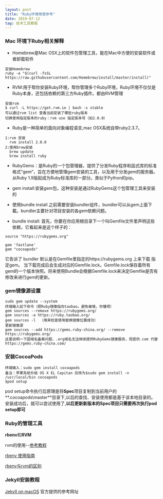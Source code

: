 ```yaml
---
layout: post
title: "Ruby环境常使参考"
date: 2019-07-12   
tag: 技术工具教程
---
```


### Mac 环境下Ruby相关解释

* Homebrew是Mac OSX上的软件包管理工具，能在Mac中方便的安装软件或者卸载软件

```
安装Homebrew
ruby -e "$(curl -fsSL https://raw.githubusercontent.com/Homebrew/install/master/install)"
```

- RVM:用于帮你安装Ruby环境，帮你管理多个Ruby环境，Ruby环境不仅仅是Ruby本身，还包括依赖的第三方Ruby插件。都由RVM管理

```
安装rvm
$ curl -L https://get.rvm.io | bash -s stable
可以通过rvm list 查看当前安装了哪些ruby版本
切换使用指定版本的ruby：rvm use 指定版本号（如2.0.0）
```

- Ruby是一种简单的面向对象编程语言,mac OSX系统自带ruby2.3.7。

```
1:rvm 安装
  rvm install 2.0.0
2:使用brew安装
  brew update
  brew install ruby
```

- RubyGems：是Ruby的一个包管理器，提供了分发Ruby程序和函式库的标准格式“gem”，旨在方便地管理gem安装的工具，以及用于分发gem的服务器。从Ruby 1.9版起成为Ruby标准库的一部分。类似于Python的pip。

- gem install:安装gem包，这种安装是通过RubyGems这个包管理工具来安装的

- 使用bundle install 之前需要安装bundler组件，bundler可以从gem上面下載。bundler主要针对项目安装的各gem依赖问题。

- bundle install: 
  首先，你要在你应用根目录下一个叫Gemfile文件里声明这些依赖，它看起来是这个样子的：

```
source "https://rubygems.org"

gem 'fastlane'
gem "cocoapods"
```

它告诉了 bundler 默认是在Gemfile里指定的https://rubygems.org 上来下载 指定gem。 当下载完成后会生成对应的Gemfile.lock。Gemfile.lock保存着所有gem的一个版本快照。将来使用Bundle会根据Gemfile.lock来决定Gemfile是否有修改来进行gem的更新。

### gem镜像源设置

```
sudo gem update --system
终端输入如下命令（把Ruby镜像指向taobao，避免被墙，你懂得）
gem sources --remove https://rubygems.org/ 
gem sources -a https://ruby.taobao.org/ 
gem sources -l  （用来检查使用替换镜像位置成功）
更新镜像源
gem sources --add https://gems.ruby-china.org/ --remove https://rubygems.org/
这里说明一下因域名备案问题，.org域名无法继续提供RubyGems镜像服务，现提供.com 代替
https://gems.ruby-china.com/
```

### 安装CocoaPods

```
终端输入：sudo gem install cocoapods 
备注：苹果系统升级 OS X EL Capitan 后改为$sudo gem install -n /usr/local/bin cocoapods
$pod setup
```

pod setup命令执行后原理是将**Spec**项目复制到当前用户的**.cocoapods\master**目录下,以后的查找、安装使用都是基于该本地目录的。安装成功后，就可以尝试使用了,**以后更新新版本的Spec项目只需要再次执行pod setup即可**

### Ruby的管理工具

**rbenv**和**RVM**

rvm的使用--[参考教程](https://www.jianshu.com/p/a703135682a3)

[rbenv 使用指南](https://ruby-china.org/wiki/rbenv-guide)

[rbenv与rvm的区别](https://www.jianshu.com/p/85c5f49d737b)

### JekyII安装教程

[JekyII on macOS](https://jekyllrb.com/docs/installation/macos/)  官方提供的参考网址